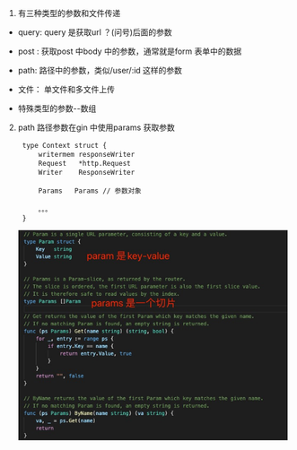 1. 有三种类型的参数和文件传递

+ query: query 是获取url ？(问号)后面的参数


+ post : 获取post 中body 中的参数，通常就是form 表单中的数据

+ path: 路径中的参数，类似/user/:id 这样的参数

+ 文件： 单文件和多文件上传

+ 特殊类型的参数--数组

2. path 路径参数在gin 中使用params 获取参数

        type Context struct {
            writermem responseWriter
            Request   *http.Request
            Writer    ResponseWriter

            Params   Params // 参数对象

            。。。
        }

   ![avatar](../../../assets/gin-params.jpg)